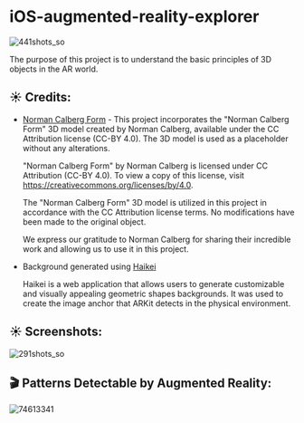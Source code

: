 # iOS-augmented-reality-explorer
![441shots_so](https://github.com/sunshaped/iOS-augmented-reality-explorer/assets/37018766/7e571dea-fc34-4405-9748-3f6e46846a5a)

The purpose of this project is to understand the basic principles of 3D objects in the AR world.

## ☀️ Credits:

- [Norman Calberg Form](https://sketchfab.com/3d-models/norman-calberg-form-37de3822edc34135a4a91b68b7bc713b) - This project incorporates the "Norman Calberg Form" 3D model created by Norman Calberg, available under the CC Attribution license (CC-BY 4.0). The 3D model is used as a placeholder without any alterations.

  "Norman Calberg Form" by Norman Calberg is licensed under CC Attribution (CC-BY 4.0). To view a copy of this license, visit https://creativecommons.org/licenses/by/4.0.

  The "Norman Calberg Form" 3D model is utilized in this project in accordance with the CC Attribution license terms. No modifications have been made to the original object.

  We express our gratitude to Norman Calberg for sharing their incredible work and allowing us to use it in this project.

- Background generated using [Haikei](https://app.haikei.app/)

  Haikei is a web application that allows users to generate customizable and visually appealing geometric shapes backgrounds. It was used to create the image anchor that ARKit detects in the physical environment.
  
## ☀️ Screenshots:
![291shots_so](https://github.com/sunshaped/iOS-augmented-reality-explorer/assets/37018766/e0b68d0c-b768-4ba2-af63-b7c4b823bd17)

## 🎬 Patterns Detectable by Augmented Reality:
![74613341](https://github.com/pixlbyhorik/iOS-augmented-reality-explorer/assets/37018766/b5b2ce3e-b382-4849-b17a-672f3de0ae64)
